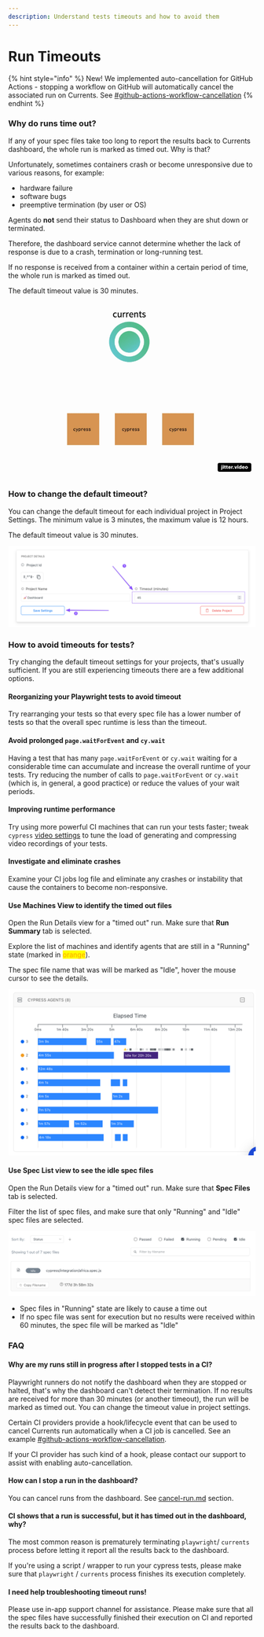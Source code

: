 ```yaml
---
description: Understand tests timeouts and how to avoid them
---
```


# Run Timeouts

{% hint style="info" %}
New! We implemented auto-cancellation for GitHub Actions - stopping a workflow on GitHub will automatically cancel the associated run on Currents. See [#github-actions-workflow-cancellation](cancel-run.md#github-actions-workflow-cancellation "mention")
{% endhint %}

### Why do runs time out?

If any of your spec files take too long to report the results back to Currents dashboard, the whole run is marked as timed out. Why is that?

Unfortunately, sometimes containers crash or become unresponsive due to various reasons, for example:

* hardware failure
* software bugs
* preemptive termination (by user or OS)

Agents do **not** send their status to Dashboard when they are shut down or terminated.

Therefore, the dashboard service cannot determine whether the lack of response is due to a crash, termination or long-running test.

If no response is received from a container within a certain period of time, the whole run is marked as timed out.

The default timeout value is 30 minutes.&#x20;

![Cypress tests timing out because of a crash](../../.gitbook/assets/parallelization-timeout.gif)

### How to change the default timeout?

You can change the default timeout for each individual project in Project Settings. The minimum value is 3 minutes, the maximum value is 12 hours.&#x20;

The default timeout value is 30 minutes.&#x20;

![Changing Project timeout settings](<../../.gitbook/assets/CleanShot 2022-02-19 at 01.52.33.png>)

### How to avoid timeouts for tests?

Try changing the default timeout settings for your projects, that's usually sufficient. If you are still experiencing timeouts there are a few additional options.

#### Reorganizing your Playwright tests to avoid timeout

Try rearranging your tests so that every spec file has a lower number of tests so that the overall spec runtime is less than the timeout.

#### Avoid prolonged `page.waitForEvent` and `cy.wait`&#x20;

Having a test that has many `page.waitForEvent` or `cy.wait` waiting for a considerable time can accumulate and increase the overall runtime of your tests. Try reducing the number of calls to `page.waitForEvent` or `cy.wait` (which is, in general, a good practice) or reduce the values of your wait periods.

#### Improving runtime performance

Try using more powerful CI machines that can run your tests faster; tweak `cypress` [video settings](https://docs.cypress.io/guides/guides/screenshots-and-videos#Videos) to tune the load of generating and compressing video recordings of your tests.

#### Investigate and eliminate crashes

Examine your CI jobs log file and eliminate any crashes or instability that cause the containers to become non-responsive.

#### Use Machines View to identify the timed out files

Open the Run Details view for a "timed out" run. Make sure that **Run Summary** tab is selected.

Explore the list of machines and identify agents that are still in a "Running" state (marked in <mark style="color:orange;">orange</mark>).

The spec file name that was will be marked as "Idle", hover the mouse cursor to see the details.

![](<../../.gitbook/assets/CleanShot 2022-08-19 at 01.30.37@2x.png>)

#### Use Spec List view to see the idle spec files

Open the Run Details view for a "timed out" run. Make sure that **Spec Files** tab is selected.

Filter the list of spec files, and make sure that only "Running" and "Idle" spec files are selected.

![Idle spec file is likely to cause a time out](<../../.gitbook/assets/CleanShot 2022-02-19 at 13.55.08.png>)

* Spec files in "Running" state are likely to cause a time out
* If no spec file was sent for execution but no results were received within 60 minutes, the spec file will be marked as "Idle"

### FAQ

#### Why are my runs still in progress after I stopped tests in a CI?

Playwright runners do not notify the dashboard when they are stopped or halted, that's why the dashboard can't detect their termination. If no results are received for more than 30 minutes (or another timeout), the run will be marked as timed out. You can change the timeout value in project settings.

Certain CI providers provide a hook/lifecycle event that can be used to cancel Currents run automatically when a CI job is cancelled. See an example  [#github-actions-workflow-cancellation](cancel-run.md#github-actions-workflow-cancellation "mention").

If your CI provider has such kind of a hook, please contact our support to assist with enabling auto-cancellation.

#### How can I  stop a run in the dashboard?

You can cancel runs from the dashboard. See [cancel-run.md](cancel-run.md "mention") section.

#### CI shows that a run is successful, but it has timed out in the dashboard, why?

The most common reason is prematurely terminating `playwright`/ `currents` process before letting it report all the results back to the dashboard.

If you're using a script / wrapper to run your cypress tests, please make sure that `playwright` / `currents` process finishes its execution completely.

#### I need help troubleshooting timeout runs!

Please use in-app support channel for assistance. Please make sure that all the spec files have successfully finished their execution on CI and reported the results back to the dashboard.

